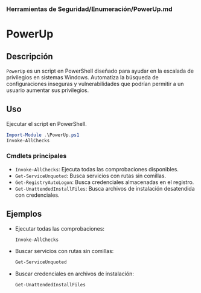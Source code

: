 ### **Herramientas de Seguridad/Enumeración/PowerUp.md**

# PowerUp

## Descripción

`PowerUp` es un script en PowerShell diseñado para ayudar en la escalada de privilegios en sistemas Windows. Automatiza la búsqueda de configuraciones inseguras y vulnerabilidades que podrían permitir a un usuario aumentar sus privilegios.

## Uso

Ejecutar el script en PowerShell.

```powershell
Import-Module .\PowerUp.ps1
Invoke-AllChecks
```

### Cmdlets principales

- `Invoke-AllChecks`: Ejecuta todas las comprobaciones disponibles.
- `Get-ServiceUnquoted`: Busca servicios con rutas sin comillas.
- `Get-RegistryAutoLogon`: Busca credenciales almacenadas en el registro.
- `Get-UnattendedInstallFiles`: Busca archivos de instalación desatendida con credenciales.

## Ejemplos

- Ejecutar todas las comprobaciones:

  ```powershell
  Invoke-AllChecks
  ```

- Buscar servicios con rutas sin comillas:

  ```powershell
  Get-ServiceUnquoted
  ```

- Buscar credenciales en archivos de instalación:

  ```powershell
  Get-UnattendedInstallFiles
  ```

